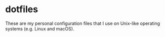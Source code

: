 # dotfiles
These are my personal configuration files that I use on Unix-like operating systems (e.g. Linux and macOS).

